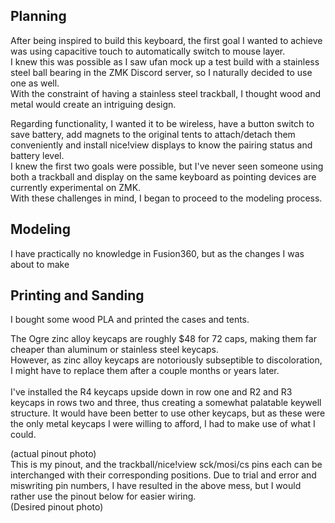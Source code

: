 
   
## Planning
After being inspired to build this keyboard, the first goal I wanted to achieve was using capacitive touch to automatically switch to mouse layer.  
I knew this was possible as I saw ufan mock up a test build with a stainless steel ball bearing in the ZMK Discord server, so I naturally decided to use one as well.  
With the constraint of having a stainless steel trackball, I thought wood and metal would create an intriguing design.  
  
Regarding functionality, I wanted it to be wireless, have a button switch to save battery, add magnets to the original tents to attach/detach them conveniently and install nice!view displays to know the pairing status and battery level.  
I knew the first two goals were possible, but I've never seen someone using both a trackball and display on the same keyboard as pointing devices are currently experimental on ZMK.  
With these challenges in mind, I began to proceed to the modeling process.

## Modeling
I have practically no knowledge in Fusion360, but as the changes I was about to make 


## Printing and Sanding
I bought some wood PLA and printed the cases and tents.


The Ogre zinc alloy keycaps are roughly $48 for 72 caps, making them far cheaper than aluminum or stainless steel keycaps.  
However, as zinc alloy keycaps are notoriously subseptible to discoloration, I might have to replace them after a couple months or years later.  
<Photo>  
I've installed the R4 keycaps upside down in row one and R2 and R3 keycaps in rows two and three, thus creating a somewhat palatable keywell structure. It would have been better to use other keycaps, but as these were the only metal keycaps I were willing to afford, I had to make use of what I could.  


(actual pinout photo)  
  This is my pinout, and the trackball/nice!view sck/mosi/cs pins each can be interchanged with their corresponding positions. Due to trial and error and miswriting pin numbers, I have resulted in the above mess, but I would rather use the pinout below for easier wiring.  
  (Desired pinout photo)  
